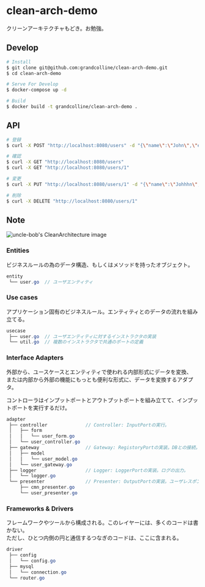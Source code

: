# clean-arch-demo

クリーンアーキテクチャもどき。お勉強。


## Develop

```bash
# Install
$ git clone git@github.com:grandcolline/clean-arch-demo.git
$ cd clean-arch-demo

# Serve For Develop
$ docker-compose up -d

# Build
$ docker build -t grandcolline/clean-arch-demo .
```

## API

```bash
# 登録
$ curl -X POST "http://localhost:8080/users" -d "{\"name\":\"John\",\"email\":\"John@example.com\"}"

# 確認
$ curl -X GET "http://localhost:8080/users"
$ curl -X GET "http://localhost:8080/users/1"

# 変更
$ curl -X PUT "http://localhost:8080/users/1" -d "{\"name\":\"Johhhn\",\"email\":\"John@example.com\"}"

# 削除
$ curl -X DELETE "http://localhost:8080/users/1"
```

## Note

![uncle-bob's CleanArchitecture image](https://blog.cleancoder.com/uncle-bob/images/2012-08-13-the-clean-architecture/CleanArchitecture.jpg)

### Entities

ビジネスルールの為のデータ構造、もしくはメソッドを持ったオブジェクト。

```java
entity
 └── user.go  // ユーザエンティティ
```

### Use cases

アプリケーション固有のビジネスルール。エンティティとのデータの流れを組み立てる。

```java
usecase
 ├── user.go  // ユーザエンティティに対するインストラクタの実装
 └── util.go  // 複数のインストラクタで共通のポートの定義
```

### Interface Adapters

外部から、ユースケースとエンティティで使われる内部形式にデータを変換、  
または内部から外部の機能にもっとも便利な形式に、データを変換するアダプタ。

コントローラはインプットポートとアウトプットポートを組み立てて、インプットポートを実行するだけ。

```java
adapter
 ├── controller              // Controller: InputPortの実行。
 │   ├── form
 │   │   └── user_form.go
 │   └── user_controller.go
 ├── gateway                 // Gateway: RegistoryPortの実装。DBとの接続。
 │   ├── model
 │   │   └── user_model.go
 │   └── user_gateway.go
 ├── logger                  // Logger: LoggerPortの実装。ログの出力。
 │   └── logger.go
 └── presenter               // Presenter: OutputPortの実装。ユーザレスポンス。
     ├── cmn_presenter.go
     └── user_presenter.go
```

### Frameworks & Drivers

フレームワークやツールから構成される。このレイヤーには、多くのコードは書かない。  
ただし、ひとつ内側の円と通信するつなぎのコードは、ここに含まれる。

```java
driver
 ├── config
 │   └── config.go
 ├── mysql
 │   └── connection.go
 └── router.go
```

